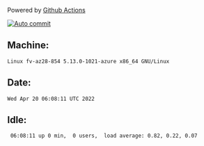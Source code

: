 Powered by [Github Actions](https://github.com/features/actions)

[![Auto commit](https://github.com/gyfary/workstation/workflows/Auto%20commit/badge.svg)](https://github.com/gyfary/workstation/actions?query=workflow%3A%22Auto+commit%22)

## Machine:
```
Linux fv-az28-854 5.13.0-1021-azure x86_64 GNU/Linux
```
## Date:
```
Wed Apr 20 06:08:11 UTC 2022
```
## Idle:
```
 06:08:11 up 0 min,  0 users,  load average: 0.82, 0.22, 0.07
```

